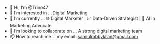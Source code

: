 - 👋 Hi, I’m @Trino47
- 👀 I’m interested in ... Digital Marketing
- 🌱 I’m currently ... 🌐 Digital Marketer | 📈 Data-Driven Strategist | 🎯 AI in Marketing Advocate
- 💞️ I’m looking to collaborate on ... A strong digital marketing team
- 📫 How to reach me ... my email: samiulrabbykhan@gmail.com

<!---
Trino47/Trino47 is a ✨ special ✨ repository because its `README.md` (this file) appears on your GitHub profile.
You can click the Preview link to take a look at your changes.
--->
